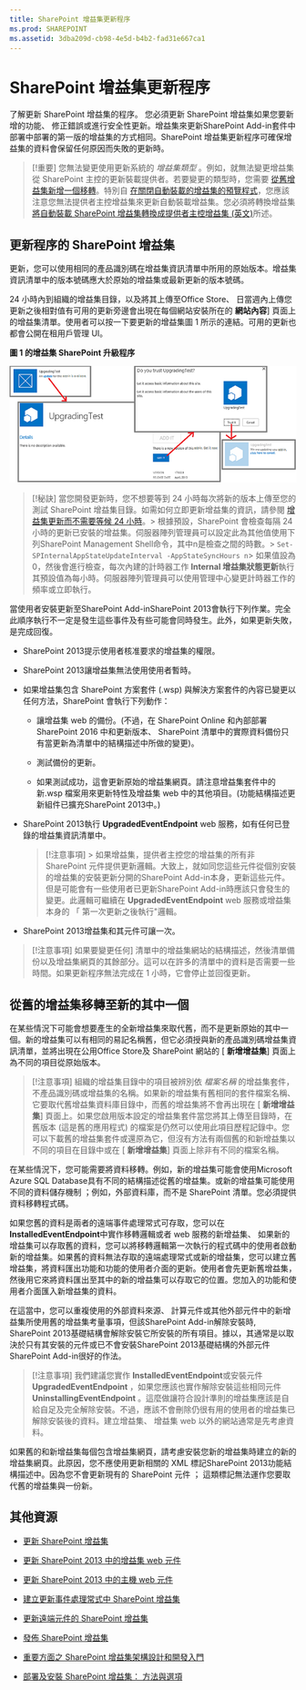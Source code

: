 ```yaml
---
title: SharePoint 增益集更新程序
ms.prod: SHAREPOINT
ms.assetid: 3dba209d-cb98-4e5d-b4b2-fad31e667ca1
---
```



# SharePoint 增益集更新程序
了解更新 SharePoint 增益集的程序。
您必須更新 SharePoint 增益集如果您要新增的功能、 修正錯誤或進行安全性更新。增益集來更新SharePoint Add-in套件中部署中部署的第一版的增益集的方式相同。SharePoint 增益集更新程序可確保增益集的資料會保留任何原因而失敗的更新時。
  
    
    


> [!重要]
> 您無法變更使用更新系統的 *增益集類型*  。例如，就無法變更增益集從 SharePoint 主控的更新裝載提供者。若要變更的類型時，您需要 [從舊增益集新增一個移轉](#Major)。特別自 [在關閉自動裝載的增益集的預覽程式](http://blogs.office.com/2014/05/16/update-on-autohosted-apps-preview-program/)，您應該注意您無法提供者主控增益集來更新自動裝載增益集。您必須將轉換增益集 [將自動裝載 SharePoint 增益集轉換成提供者主控增益集 (英文)](convert-an-autohosted-sharepoint-add-in-to-a-provider-hosted-add-in.md)所述。
  
    
    


## 更新程序的 SharePoint 增益集
<a name="Minor"> </a>

更新，您可以使用相同的產品識別碼在增益集資訊清單中所用的原始版本。增益集資訊清單中的版本號碼應大於原始的增益集或最新更新的版本號碼。
  
    
    
24 小時內到組織的增益集目錄，以及將其上傳至Office Store、 日當週內上傳您更新之後相對值有可用的更新旁邊會出現在每個網站安裝所在的 **網站內容**] 頁面上的增益集清單。使用者可以按一下要更新的增益集圖 1 所示的連結。可用的更新也都會公開在租用戶管理 UI。
  
    
    

**圖 1 的增益集 SharePoint 升級程序**

  
    
    

  
    
    
![The UI steps for updating an app](images/UpdatingApp_AppTileUpdateNotice.png)
  
    
    

    
> [!秘訣]
> 當您開發更新時，您不想要等到 24 小時每次將新的版本上傳至您的測試 SharePoint 增益集目錄。如需如何立即更新增益集的資訊，請參閱 [增益集更新而不需要等候 24 小時](update-sharepoint-add-ins.md#ImmediateUpdateNotice)。> 根據預設，SharePoint 會檢查每隔 24 小時的更新已安裝的增益集。伺服器陣列管理員可以設定此為其他值使用下列SharePoint Management Shell命令，其中n是檢查之間的時數。>  `Set-SPInternalAppStateUpdateInterval -AppStateSyncHours n`> 如果值設為 0，然後會進行檢查，每次內建的計時器工作 **Internal 增益集狀態更新**執行其預設值為每小時。伺服器陣列管理員可以使用管理中心變更計時器工作的頻率或立即執行。
  
    
    

當使用者安裝更新至SharePoint Add-inSharePoint 2013會執行下列作業。完全此順序執行不一定是發生這些事件及有些可能會同時發生。此外，如果更新失敗，是完成回復。
  
    
    

- SharePoint 2013提示使用者核准要求的增益集的權限。
    
  
- SharePoint 2013讓增益集無法使用使用者暫時。
    
  
- 如果增益集包含 SharePoint 方案套件 (.wsp) 與解決方案套件的內容已變更以任何方法，SharePoint 會執行下列動作：
    
  - 讓增益集 web 的備份。(不過，在 SharePoint Online 和內部部署 SharePoint 2016 中和更新版本、 SharePoint 清單中的實際資料備份只有當更新為清單中的結構描述中所做的變更)。
    
  
  - 測試備份的更新。
    
  
  - 如果測試成功，這會更新原始的增益集網頁。請注意增益集套件中的新.wsp 檔案用來更新特性及增益集 web 中的其他項目。(功能結構描述更新組件已擴充SharePoint 2013中。)
    
  
- SharePoint 2013執行 **UpgradedEventEndpoint** web 服務，如有任何已登錄的增益集資訊清單中。
    
    > [!注意事項]
      > 如果增益集，提供者主控您的增益集的所有非 SharePoint 元件提供更新邏輯。大致上，就如同您這些元件從個別安裝的增益集的安裝更新分開的SharePoint Add-in本身，更新這些元件。但是可能會有一些使用者已更新SharePoint Add-in時應該只會發生的變更。此邏輯可繼續在 **UpgradedEventEndpoint** web 服務或增益集本身的 「 第一次更新之後執行"邏輯。
- SharePoint 2013增益集和其元件可讓一次。
    
  

    
> [!注意事項]
> 如果要變更任何] 清單中的增益集網站的結構描述，然後清單備份以及增益集網頁的其餘部分。這可以在許多的清單中的資料是否需要一些時間。如果更新程序無法完成在 1 小時，它會停止並回復更新。
  
    
    


## 從舊的增益集移轉至新的其中一個
<a name="Major"> </a>

在某些情況下可能會想要產生的全新增益集來取代舊，而不是更新原始的其中一個。新的增益集可以有相同的易記名稱舊，但它必須授與新的產品識別碼增益集資訊清單，並將出現在公用Office Store及 SharePoint 網站的 [ **新增增益集**] 頁面上為不同的項目從原始版本。
  
    
    

> [!注意事項]
> 組織的增益集目錄中的項目被辨別依 *檔案名稱*  的增益集套件，不產品識別碼或增益集的名稱。如果新的增益集有舊相同的套件檔案名稱、 它要取代舊增益集資料庫目錄中，而舊的增益集將不會再出現在 [ **新增增益集**] 頁面上。如果您啟用版本設定的增益集套件當您將其上傳至目錄時，在舊版本 (這是舊的應用程式) 的檔案是仍然可以使用此項目歷程記錄中。您可以下載舊的增益集套件或還原為它，但沒有方法有兩個舊的和新增益集以不同的項目在目錄中或在 [ **新增增益集**] 頁面上除非有不同的檔案名稱。
  
    
    

在某些情況下，您可能需要將資料移轉。例如，新的增益集可能會使用Microsoft Azure SQL Database具有不同的結構描述從舊的增益集。或新的增益集可能使用不同的資料儲存機制 ；例如，外部資料庫，而不是 SharePoint 清單。您必須提供資料移轉程式碼。
  
    
    
如果您舊的資料是兩者的遠端事件處理常式可存取，您可以在 **InstalledEventEndpoint**中實作移轉邏輯或者 web 服務的新增益集、 如果新的增益集可以存取舊的資料，您可以將移轉邏輯第一次執行的程式碼中的使用者啟動新的增益集。如果舊的資料無法存取的遠端處理常式或新的增益集，您可以建立舊增益集，將資料匯出功能和功能的使用者介面的更新。使用者會先更新舊增益集，然後用它來將資料匯出至其中的新的增益集可以存取它的位置。您加入的功能和使用者介面匯入新增益集的資料。
  
    
    
在這當中，您可以重複使用的外部資料來源、 計算元件或其他外部元件中的新增益集所使用舊的增益集考量事項，但該SharePoint Add-in解除安裝時, SharePoint 2013基礎結構會解除安裝它所安裝的所有項目。據以，其通常是以取決於只有其安裝的元件或已不會安裝SharePoint 2013基礎結構的外部元件SharePoint Add-in很好的作法。
  
    
    

> [!注意事項]
> 我們建議您實作 **InstalledEventEndpoint**或安裝元件 **UpgradedEventEndpoint** ，如果您應該也實作解除安裝這些相同元件 **UninstallingEventEndpoint** 。這麼做讓符合設計準則的增益集應該是自給自足及完全解除安裝。不過，應該不會刪除仍很有用的使用者的增益集已解除安裝後的資料。建立增益集、 增益集 web 以外的網站通常是先考慮資料。
  
    
    

如果舊的和新增益集每個包含增益集網頁，請考慮安裝您新的增益集時建立的新的增益集網頁。此原因，您不應使用更新相關的 XML 標記SharePoint 2013功能結構描述中。因為您不會更新現有的 SharePoint 元件 ； 這類標記無法運作您要取代舊的增益集與一份新。
  
    
    

## 其他資源
<a name="SP15appupgrade_addlresources"> </a>


-  [更新 SharePoint 增益集](update-sharepoint-add-ins.md)
    
  
-  [更新 SharePoint 2013 中的增益集 web 元件](update-add-in-web-components-in-sharepoint-2013.md)
    
  
-  [更新 SharePoint 2013 中的主機 web 元件](update-host-web-components-in-sharepoint-2013.md)
    
  
-  [建立更新事件處理常式中 SharePoint 增益集](create-a-handler-for-the-update-event-in-sharepoint-add-ins.md)
    
  
-  [更新遠端元件的 SharePoint 增益集](update-remote-components-in-sharepoint-add-ins.md)
    
  
-  [發佈 SharePoint 增益集](publish-sharepoint-add-ins.md)
    
  
-  [重要方面之 SharePoint 增益集架構設計和開發入門](important-aspects-of-the-sharepoint-add-in-architecture-and-development-landscap.md)
    
  
-  [部署及安裝 SharePoint 增益集： 方法與選項](deploying-and-installing-sharepoint-add-ins-methods-and-options.md)
    
  

